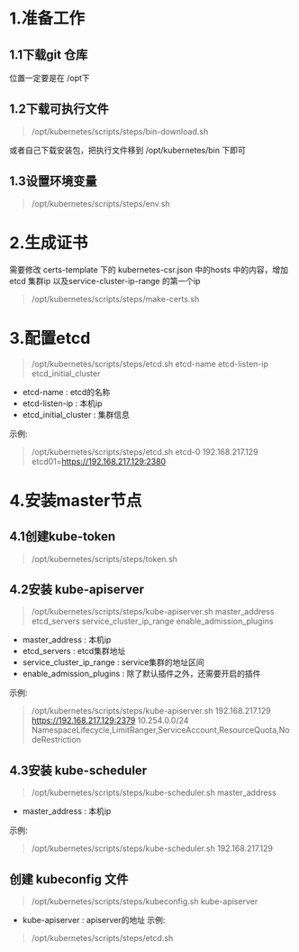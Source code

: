 # 1.准备工作
## 1.1下载git 仓库 
位置一定要是在 /opt下
## 1.2下载可执行文件
> /opt/kubernetes/scripts/steps/bin-download.sh

或者自己下载安装包，把执行文件移到 /opt/kubernetes/bin 下即可

## 1.3设置环境变量
> /opt/kubernetes/scripts/steps/env.sh

# 2.生成证书
需要修改 certs-template 下的 kubernetes-csr.json 中的hosts 中的内容，增加etcd 集群ip 以及service-cluster-ip-range 的第一个ip
> /opt/kubernetes/scripts/steps/make-certs.sh

# 3.配置etcd 
> /opt/kubernetes/scripts/steps/etcd.sh etcd-name etcd-listen-ip etcd_initial_cluster 

- etcd-name : etcd的名称
- etcd-listen-ip : 本机ip
- etcd_initial_cluster : 集群信息

示例: 
> /opt/kubernetes/scripts/steps/etcd.sh etcd-0 192.168.217.129 etcd01=https://192.168.217.129:2380


# 4.安装master节点

## 4.1创建kube-token
> /opt/kubernetes/scripts/steps/token.sh

## 4.2安装 kube-apiserver
> /opt/kubernetes/scripts/steps/kube-apiserver.sh master_address etcd_servers service_cluster_ip_range enable_admission_plugins

- master_address : 本机ip
- etcd_servers : etcd集群地址
- service_cluster_ip_range : service集群的地址区间
- enable_admission_plugins : 除了默认插件之外，还需要开启的插件

示例:
> /opt/kubernetes/scripts/steps/kube-apiserver.sh 192.168.217.129 https://192.168.217.129:2379 10.254.0.0/24 NamespaceLifecycle,LimitRanger,ServiceAccount,ResourceQuota,NodeRestriction

## 4.3安装 kube-scheduler
> /opt/kubernetes/scripts/steps/kube-scheduler.sh master_address

- master_address : 本机ip

示例:
> /opt/kubernetes/scripts/steps/kube-scheduler.sh 192.168.217.129

## 创建 kubeconfig 文件
> /opt/kubernetes/scripts/steps/kubeconfig.sh kube-apiserver

- kube-apiserver : apiserver的地址
示例:
> /opt/kubernetes/scripts/steps/etcd.sh 